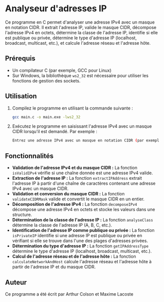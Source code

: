 # Analyseur d'adresses IP

Ce programme en C permet d'analyser une adresse IPv4 avec un masque en notation CIDR. Il extrait l'adresse IP, valide le masque CIDR, décompose l'adresse IPv4 en octets, détermine la classe de l'adresse IP, identifie si elle est publique ou privée, détermine le type d'adresse IP (localhost, broadcast, multicast, etc.), et calcule l'adresse réseau et l'adresse hôte.

## Prérequis

- Un compilateur C (par exemple, GCC pour Linux)
- Sur Windows, la bibliothèque `ws2_32` est nécessaire pour utiliser les fonctions de gestion des sockets.

## Utilisation

1. Compilez le programme en utilisant la commande suivante :

   ```sh
   gcc main.c -o main.exe -lws2_32
   ```

2. Exécutez le programme en saisissant l'adresse IPv4 avec un masque CIDR lorsqu'il est demandé. Par exemple :

   ```sh
   Entrez une adresse IPv4 avec un masque en notation CIDR (par exemple, 192.168.1.1/24): 192.168.1.1/24
   ```

## Fonctionnalités

- **Validation de l'adresse IPv4 et du masque CIDR :** La fonction `isValidIPv4` vérifie si une chaîne donnée est une adresse IPv4 valide.
- **Extraction de l'adresse IP :** La fonction `extractIPAddress` extrait l'adresse IP à partir d'une chaîne de caractères contenant une adresse IPv4 avec un masque CIDR.
- **Validation et conversion du masque CIDR :** La fonction `validateCIDRMask` valide et convertit le masque CIDR en un entier.
- **Décomposition de l'adresse IPv4 :** La fonction `decomposeIPv4` décompose une adresse IPv4 en octets et stocke les valeurs dans une structure.
- **Détermination de la classe de l'adresse IP :** La fonction `analyseClass` détermine la classe de l'adresse IP (A, B, C, etc.).
- **Identification de l'adresse IP comme publique ou privée :** La fonction `isPrivateIP` identifie si une adresse IP est publique ou privée en vérifiant si elle se trouve dans l'une des plages d'adresses privées.
- **Détermination du type d'adresse IP :** La fonction `getIPAddressType` détermine le type d'adresse IP (localhost, broadcast, multicast, etc.).
- **Calcul de l'adresse réseau et de l'adresse hôte :** La fonction `calculateNetworkAndHost` calcule l'adresse réseau et l'adresse hôte à partir de l'adresse IP et du masque CIDR.

## Auteur

Ce programme a été écrit par Arthur Colson et Maxime Lacoste
